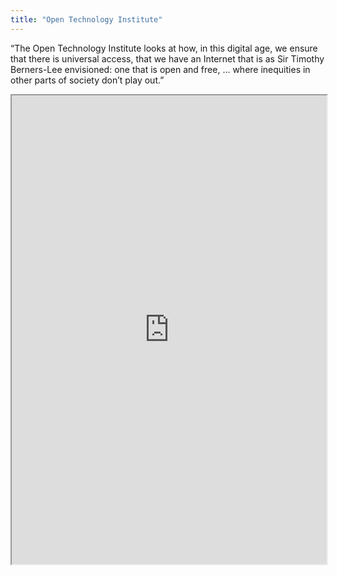 ```yaml
---
title: "Open Technology Institute"
---
```


“The Open Technology Institute looks at how, in this digital age, we ensure that there is universal access, that we have an Internet that is as Sir Timothy Berners-Lee envisioned: one that is open and free, ... where inequities in other parts of society don’t play out.”

<iframe height="750" width="100%" src="https://ewelton.github.io/ktest/wiki.html#Open%20Technology%20Institute"></iframe>
